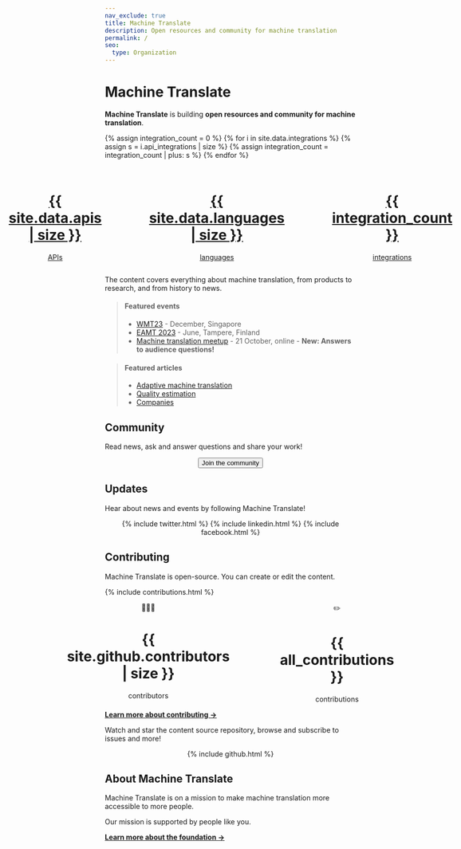 ```yaml
---
nav_exclude: true
title: Machine Translate
description: Open resources and community for machine translation
permalink: /
seo:
  type: Organization
---
```


# Machine Translate

**Machine Translate** is building **open resources and community for machine translation**.

{% assign integration_count = 0 %}
{% for i in site.data.integrations %}
  {% assign s = i.api_integrations | size %}
  {% assign integration_count = integration_count | plus: s %}
{% endfor %}

<div style="display: flex; justify-content: center; gap: 20%; padding: 1em;">
  <div>
    <center>
      <a href="/apis">
        <h1>{{ site.data.apis | size }}</h1>
        APIs
      </a>
    </center>
  </div>
  <div>
    <center>
      <a href="/languages">
        <h1>{{ site.data.languages | size }}</h1>
        languages
      </a>
    </center>
  </div>
  <div>
    <center>
      <a href="/apis">
        <h1>{{ integration_count }}</h1>
        integrations
      </a>
    </center>
  </div>
</div>

The content covers everything about machine translation, from products to research, and from history to news.


> #### Featured events
> - [WMT23](/wmt23) - December, Singapore
> - [EAMT 2023](/eamt2023) - June, Tampere, Finland
> - [Machine translation meetup](/machine-translation-meetup-2) - 21 October, online - **New: Answers to audience questions!**

>
> #### Featured articles
> - [Adaptive machine translation](/customisation/adaptive.md)
> - [Quality estimation](/quality/quality-estimation.md)
> - [Companies](/industry/companies.md)


## Community

Read news, ask and answer questions and share your work!

<center>
  <button id="airtable-button">
     Join the community
  </button>
</center>
<script src="https://static.airtable.com/js/embed/embed_snippet_v1.js"></script><iframe id="airtable-iframe" class="airtable-embed airtable-dynamic-height" src="https://airtable.com/embed/shrJnYBtqU69rhDFw?backgroundColor=blue" frameborder="0" onmousewheel="" width="100%" height="986" style="background: transparent; border: 1px solid #ccc; display: none; margin-top: 20px;"></iframe>
<script>
    airtable_iframe = document.getElementById("airtable-iframe");
    airtable_button = document.getElementById("airtable-button");
    airtable_button.addEventListener("click", function() {
        if (airtable_iframe.style.display === "block") {
            airtable_iframe.style.display = "none";
        } else {
            airtable_iframe.height = "986";
            airtable_iframe.style.display = "block";
        }
    })
</script>


## Updates

Hear about news and events by following Machine Translate!

<center>
  <div class="social-links">
    {% include twitter.html %}
    {% include linkedin.html %}
    {% include facebook.html %}
  </div>
</center>

## Contributing

Machine Translate is open-source.
You can create or edit the content.

{% include contributions.html %}

<div style="display: flex; justify-content: center; gap: 20%;">
  <div>
    <center>
      👩🏻‍💻
      <h1>{{ site.github.contributors | size }}</h1>
      contributors
    </center>
  </div>
  <div>
    <center>
      ✏️
      <h1>{{ all_contributions }}</h1>
      contributions
    </center>
  </div>
</div>

[**Learn more about contributing →**](/contributing/contributing.md)

Watch and star the content source repository, browse and subscribe to issues and more!

<center>
  <div class="social-links">
    {% include github.html %}
  </div>
</center>



## About Machine Translate

Machine Translate is on a mission to make machine translation more accessible to more people.

Our mission is supported by people like you.

[**Learn more about the foundation →**](/about.md)
